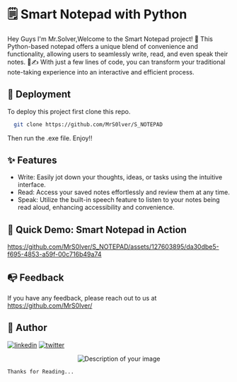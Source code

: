 
# 🗒 Smart Notepad with Python

Hey Guys I'm Mr.Solver,Welcome to the Smart Notepad project! 🚀 This Python-based notepad offers a unique blend of convenience and functionality, allowing users to seamlessly write, read, and even speak their notes. 💬✍️ With just a few lines of code, you can transform your traditional note-taking experience into an interactive and efficient process.



## 🚀 Deployment

To deploy this project first clone this repo.

```bash
  git clone https://github.com/MrS0lver/S_NOTEPAD
```
Then run the .exe file.
Enjoy!!


## ✨ Features

- Write: Easily jot down your thoughts, ideas, or tasks using the intuitive interface.
- Read: Access your saved notes effortlessly and review them at any time.
- Speak: Utilize the built-in speech feature to listen to your notes being read aloud, enhancing accessibility and convenience.


## 🎥 Quick Demo: Smart Notepad in Action
 

https://github.com/MrS0lver/S_NOTEPAD/assets/127603895/da30dbe5-f695-4853-a59f-00c716b49a74




## 📭 Feedback

If you have any feedback, please reach out to us at https://github.com/MrS0lver/


## 🔗 Author

[![linkedin](https://img.shields.io/badge/linkedin-0A66C2?style=for-the-badge&logo=linkedin&logoColor=white)](https://www.linkedin.com/in/mr-solver-37219a260)
[![twitter](https://img.shields.io/badge/twitter-1DA1F2?style=for-the-badge&logo=twitter&logoColor=white)](https://twitter.com/Mrs0lver)

<center>
  <img src="https://pbs.twimg.com/profile_images/1670456206807400449/DEbRkvAL_400x400.jpg" alt="Description of your image">
</center>

`Thanks for Reading...`

